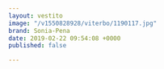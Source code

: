 ```yaml
---
layout: vestito
image: "/v1550828928/viterbo/1190117.jpg"
brand: Sonia-Pena
date: 2019-02-22 09:54:08 +0000
published: false

---
```

